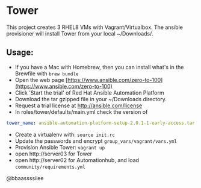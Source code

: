 # Tower

This project creates 3 RHEL8 VMs with Vagrant/Virtualbox. The ansible provisioner will install Tower from your local ~/Downloads/.

## Usage:
- If you have a Mac with Homebrew, then you can install what's in the Brewfile with `brew bundle`
- Open the web page [https://www.ansible.com/zero-to-100](https://www.ansible.com/zero-to-100)
- Click 'Start the trial' of Red Hat Ansible Automation Platform
- Download the tar gzipped file in your ~/Downloads directory.
- Request a trial license at http://ansible.com/license
- In roles/tower/defaults/main.yml check the version of
```yaml
tower_name: ansible-automation-platform-setup-2.0.1-1-early-access.tar.gz`
```
- Create a virtualenv with: `source init.rc`
- Update the passwords and encrypt `group_vars/vagrant/vars.yml`
- Provision Ansible Tower: `vagrant up`
- open http://server03 for Tower
- open http://server02 for Automationhub, and load `community/requirements.yml`

@bbaassssiiee
